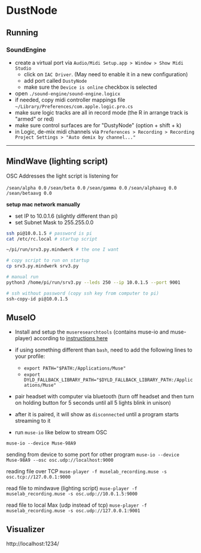 # DustNode #

## Running

### SoundEngine

* create a virtual port via `Audio/Midi Setup.app > Window > Show Midi Studio`
  - click on `IAC Driver`. (May need to enable it in a new configuration)
  - add port called `DustyNode`
  - make sure the `Device is online` checkbox is selected
* open `./sound-engine/sound-engine.logicx`
* if needed, copy midi controller mappings file `~/Library/Preferences/com.apple.logic.pro.cs`
* make sure logic tracks are all in record mode (the R in arrange track is "armed" or red)
* make sure control surfaces are for "DustyNode" (option + shift + k)
* in Logic, de-mix midi channels via `Preferences > Recording > Recording Project Settings > "Auto demix by channel..."`

---

## MindWave (lighting script) ##

OSC Addresses the light script is listening for

`/sean/alpha 0.0`
`/sean/beta 0.0`
`/sean/gamma 0.0`
`/sean/alphaavg 0.0`
`/sean/betaavg 0.0`

**setup mac network manually**

* set IP to 10.0.1.6 (slightly different than pi)
* set Subnet Mask to 255.255.0.0

```sh
ssh pi@10.0.1.5 # password is pi
cat /etc/rc.local # startup script

~/pi/run/srv3.py.mindwerk # the one I want

# copy script to run on startup
cp srv3.py.mindwerk srv3.py

# manual run
python3 /home/pi/run/srv3.py --leds 250 --ip 10.0.1.5 --port 9001

# ssh without password (copy ssh key from computer to pi)
ssh-copy-id pi@10.0.1.5
```

## MuseIO ##

* Install and setup the `museresearchtools` (contains muse-io and muse-player) according to [instructions here](http://developer.choosemuse.com/tools/mac-tools)
* if using something different than `bash`, need to add the following lines to your profile:
  - `export PATH="$PATH:/Applications/Muse"`
  - `export DYLD_FALLBACK_LIBRARY_PATH="$DYLD_FALLBACK_LIBRARY_PATH:/Applications/Muse"`

* pair headset with computer via bluetooth (turn off headset and then turn on holding button for 5 seconds until all 5 lights blink in unison)
* after it is paired, it will show as `disconnected` until a program starts streaming to it
* run `muse-io` like below to stream OSC

`muse-io --device Muse-98A9`

sending from device to some port for other program
`muse-io --device Muse-98A9 --osc osc.udp://localhost:9000`

reading file over TCP
`muse-player -f muselab_recording.muse -s osc.tcp://127.0.0.1:9000`

read file to mindwave (lighting script)
`muse-player -f muselab_recording.muse -s osc.udp://10.0.1.5:9000`

read file to local Max (udp instead of tcp)
`muse-player -f muselab_recording.muse -s osc.udp://127.0.0.1:9001`

## Visualizer

http://localhost:1234/